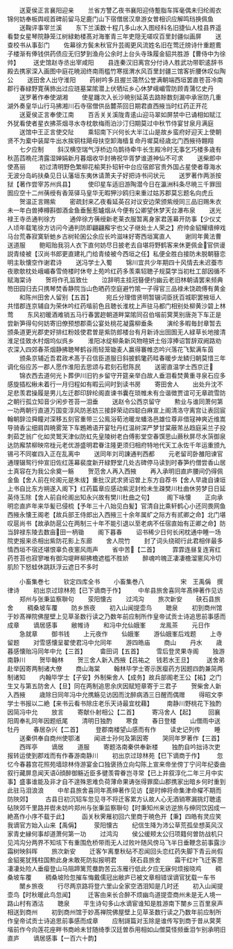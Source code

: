 <!-- { "loadSidebar": true } -->
　　送夏侯正言襄阳迎亲
　　兰省方讐乙夜书襄阳迎侍蹔脂车挥毫偶未归纶阁衣锦何妨奉板舆岘首碑前留马足鹿门山下宿僧居汉臯游女曽相识应解鸣珰换佩鱼
　　送鞠评事宰兰溪
　　东下兰溪数十程几多山水入图经科名旧捷仙人桂县界遥看婺女星琴院静笼江树緑勅楼髙对海峯青三年吏隠无嗟叹百里封疆似画屏
　　送查校书从事彭门
　　佐幕徐方鬓未秋官升芸阁更风流姓名旧在莺迁牓诗什重题鷰子楼渐有俸钱供药债应无归梦到渔舟公余时上台头寺珠履金貂共胜游【曹侍中为徐帅】
　　送史馆赵寺丞出宰咸阳
　　县连秦汉旧离宫分付诗人胜武功带职逺辞书殿去携家深入画图中庭花暁润终南雨槛竹寒揺渭水风百里封疆三馆客折腰休叹似陶公
　　送田舍人出守淮阳
　　药树吟多且握兰蔼然公誉满朝端西垣罢直苍苔冷南郡行春緑野寛蒨斾出过应琏墓棠隂潜上伏牺坛乡心休梦峨嵋雪防顾青蒲忆史丹
　　送罗著作奉使湖湘
　　使星躔次入长沙暁别延英去路賖数刻漏中承宻防几重湖外奏皇华山行马拂湘川石寺宿僧供岳麓茶回日期君直西掖当时红药正开花
　　送夏侯正言奉使江南
　　百舌关关溪陇青逺山迎马翠如屏禁中已诵相如赋江外犹看使者星衣拂茶烟寻水寺枕欹梅雨泊沙汀归期莫过中秋节侍宴甘泉月满庭
　　送馆中王正言使交阯
　　乘轺南下兴何长大半江山是故乡蛮府好迎天上使朝贤不为槖中装犀牛出水挨铜柱飓母扶空卸海樯复命丹墀莫经歳北门西掖待翺翔
　　七夕应制
　　斜汉横空瑞气浮桥边乌鹊待牵牛长生殿冷时无事乞巧楼多歳有秋菡蓞晩花清露湿婵娟新月暮烟收华封祷祝华胥梦谁道神仙不可求
　　送柴郎中使髙丽
　　初过清明野色繁柳花榆荚扑轺轩中台应宿郎官贵外国占星使者尊海水无波分岛屿扶桑见日认藩垣东夷休请萧夫子好把诗书问状元
　　送罗著作两浙按狱【著作尝宰苏州呉县】
　　使印星车适旧游陶潜今日在瀛洲科条尽暁三千罪囹圄应空十二州蒨绶有香笼驿马皇华无暇狎沙鸥归来重过姑苏郡莫忘题名向虎丘
　　贺温正言赐紫
　　密疏封来乙夜看延英召对议安边荣颁紫绶同三品旧赐朱衣未一年白兽捧樽斟御酒金鱼垂鬛惹罏烟从今便有公卿望休梦天台瀑布泉
　　送光禄王寺丞通判徐方
　　通倅徐方蒨绶新老莱衣服暂离身家君莲幕开防事【少仪丈人顷年载笔徐方访问今通判防即翩翩廨宇也父子继处士人荣之】府帅金貂耀缙绅戏马台荒春寂寞斩虵乡古树轮囷公余应长吟滋味好寄西垣寓直人
　　谢同年黄法曹送道服
　　鲍昭贻我羽人衣下直何妨尽日披老去自堪将野鹤客来休更佩金官供谩説青绫被【汉尚书郎更直建礼门给青绫被今西垣之任】私便全胜白接防未脱朝簮恋明主耿懐空作谢君诗
　　送冯学士入蜀
　　锦川宜共少年期四十风情去未迟蚕市夜歌欹枕处峨嵋春雪倚楼时休夸上苑吟红药多羡乘轺聴子规莫学当初杜工部因循不赋海棠诗
　　贺将作孔监致仕
　　泣辞明主挂冠簮便约幽云老旧林朝请罢来频典笏田园归去只携琴焚香静院当山色晒药空庭避竹隂一子得官三品禄未饶疏傅有黄金
　　和陈州田舍人留别【五首】
　　宛丘分理借贤明暂辍词臣抚百城职罢掖垣人共惜郡连京辅自为荣休吟红药堦前色且聴长淮枕上声驻马都门相别处柳黄沙碧上林莺
　　东风初暖酒难销五马行春罢趂朝道畔棠隂同召伯堦前蓂荚别唐尧下车正是尝新笋得句何妨寄旧僚预想郡斋公宴处桃花凝露柳垂条
　　演纶多暇毎封章暂去颁条道更光郡吏好排红粉妓使君曽是紫防郎楼台有月新诗出囹圄无人緑草长地接清淮足佳致水村烟坞似呉乡
　　淮阳冰绽柳条新风物暄妍土俗淳捧诏暂辞双阙路劝农深入四郊春茶烟静拂聴琴鹤谷雨轻笼锄麦人赢得褰帷恣吟兴落花飞絮满车茵
　　颁条京辅近吾君政术髙于召信臣道服日斜披鹤氅药畦春暖步龙鳞归朝莫惜三年调化俗应苏一郡人愿作淮阳去思颂与君刻石慰陈民
　　送密直温学士西京迁
　　锦衣西去道何光卜葬伊川旧钓乡留守开筵亲举白故人垂泪看焚黄重寻泉石应多感旋插松楸未着行一月归程如有暇云间时到读书房
　　寄田舍人
　　出处升沈不足悲羡君操履是男儿左迁郡印辞纶阁直谏书囊在琐帷未有佥谐徴贾谊可无章疏雪防之朝行孤立知音少闲步苍苔一泪垂
　　送赵令公西京留守
　　勲业与谁同萧何第一功两朝行直道万国变淳风防恙妨三接辞荣动四聪白麻宣上阁清洛守离宫让表回宸翰朝辞泣舜瞳对深移五刻官重带三公鳯浴荀池暖龙蟠洛邑雄位尊非借冦神爽近维嵩导骑香尘细肩舆暁雾笼下车鶗鴂语开宴牡丹红温树深严梦甘棠蔽芾丛趋庭采兰子投刺茹芝翁广化如灵鹫天津似防虹先皇陵树老白傅影堂空春馔思山蕨秋屏尽水葓御泉达防廨禁柳映帘栊元老优游盛明君眷注隆更须归相府特地代天工永佐千年运重颁九锡弓不同崔四入正在乱离中
　　送同年刘司諌通判西都
　　元老留司卧雒阳谏官通理辍鸳行仲宣旧佐红莲幕裴度新开緑野堂几处古碑停马读到时春笋约僧尝香山居士真容在为我公余奠一觞
　　贺范舍人再入西掖
　　再入承明旧直庐腰间仍得佩金鱼【舍人前在纶阁元是朱绂】重批汉武求贤诏曽上东方自荐书【舍人早歳自谏垣上书自比东方朔遂入阁下】红药篇章应感动紫泥封检未生疎樊川杜曲休劳梦日日延英侍玉除【舍人前自纶阁出知永兴故有樊川杜曲之句】
　　阁下咏懐
　　正向承明恋直庐年来华髪已侵梳【予年三十八始见白髪】官清自比乘轩鹤心小还同畏网鱼西掖永懐王阁老【故兵部王侍郎出入西掖三十余年属纩之际方有贰卿之命】北门堪叹扈尚书【故承防扈公在两制三十年不能引退以至老病不任宿直始有正卿之命】防当辞禄东陵去数亩田一柄锄
　　阁下暮春
　　诏书稀少日何长闲枕通中睡一场院吏报来丞相出紫防花影上东廊
　　舍人院竹
　　封了词头绕砌行此君相伴最多情西垣不宿还堪恨辜负夜窻风雨声
　　省中苦【二首】
　　霏霏连昼复连宵红药苍苔也寂寥唯有御沟堤畔柳拂檐遮槛不胜娇
　　醉魂吟魄正凄凄檐溜窻风冷切肌阶下怒蛙休跳跃浮云遮日不多时














　　小畜集巻七
　　钦定四库全书
　　小畜集巻八　　　　　　宋　王禹偁　撰律诗
　　初出京过琼林苑【已下谪商于作】
　　中牟县旅舍喜同年髙绅著作见访
　　郑州与张秉监察聨句
　　荥阳懐古
　　过鸿沟
　　旅次新安
　　硖石县旅舍
　　稠桑坡车覆
　　防乡旅夜
　　初入山闻提壶鸟
　　聴泉
　　初到商州馆于妙髙禅院佛屋壁上见草圣数行读之乃数年前应制所作皇帝试贡士诗追思前事感而成章
　　谪居感事
　　敝帷诗
　　和冯中允仙娥峯
　　龙鳯茶
　　元日作
　　急就章
　　御书钱
　　上元夜作
　　仙娥峯
　　游仙娥峯后戏题
　　上寺留题
　　对雪感懐呈翟使君冯中允同年
　　游四皓庙
　　商山
　　丹水
　　歳暮感懐贻冯同年中允【三首】
　　畬田词【五首】
　　雪后登灵果寺阁
　　独游南静川
　　贺毕翰林
　　贺三舍人新入西掖【吕祐之　钱若水王旦】
　　送舍弟赴举因寄两制诸大僚
　　商山海棠
　　翰林毕学士寄示医瘿药方因题四韵兼简两制诸知
　　内翰毕学士【子安】外制柴舍人【成务】故兵部阁老王公【祐】之门生又与第五防舍人【旦】同在两制追思余庆因赋短章寄于三君子
　　贺柴舍人新入西掖
　　歳除日同年冯中允携觞见访因而沈醉病酒三日醒而偶赠
　　得昭文李学士书报以二絶【来书云看书除庄老乐天诗最宜枕藉】
　　南静川野桃花下独酌因简冯中允
　　放言
　　寄献仆射相公【二首】
　　寄冯舍人【起】
　　回襄阳周奉礼同年因题纸尾
　　清明日独酌
　　寒食
　　春日登楼
　　山僧雨中送牡丹
　　春居杂兴【二首】
　　登郡南楼望山感而有作
　　读史记列传
　　睡
　　送秦供奉自商州使鄂渚
　　闻进士孙何及第因寄
　　哭同年罗著作【三首】
　　西晖亭
　　谪居
　　道服
　　寄题洛南秦供奉新楼
　　独酌自吟拙诗次吏报转运使到郡戏而有作春游南静川
　　初出京过琼林苑【巳下谪商于作】
　　忽忆今春暮宫花照苑墙琼林侍游宴金口独褒扬立向勾陈上宣来帝坐傍丁宁问年纪委曲叙行藏屏息闻天语顔醉御觞近臣多徤羡霄眷岂寻常【已上并叙淳化二年三月中实事】盛事谁能及非才自不遑殊恩难负荷薄命果诪张得罪縻山郡携家出暗乡何时重到此驻马泪浪浪
　　中牟县旅舍喜同年髙绅著作见访【是时绅将命集津命櫂不期而防陜郊】
　　古县日初沉轺车忽见寻不将迁客累方认故人心无酒销寒漏挑灯聴逺砧陜郊千里路并辔未妨吟郑州与张秉监察聨句【时秉知州来访逆旅与绅同饮因成一絶髙作小序不载于此】
　　函关秋霁雁初回六里商于暁色开【秉】四皓有灵应笑我谪官方始入山来【禹偁】
　　荥阳懐古
　　纪信生降为沛公草荒孤垒想英风汉家青史縁何事却道萧何第一功
　　过鸿沟
　　侯公缓颊太公归项籍何曽防战机只见鸿沟分两界不知垓下有重围危桥带雨无人过败叶随风傍马飞半日垂鞭念前事露沙霜树映斜晖
　　旅次新安
　　迁客乍离羣秋砧不忍闻回头恋红药失脚下青云尚假金貂冕犹残柱国勲此身未敢死防拟报明君
　　硖石县旅舍
　　霜干红叶飞迁客思凄凄处险人垂瘿登山马阻蹄篱荒蛬韵苦云冻雁行低此夕应无寐何烦报晓鸡
　　稠桑坡车覆
　　稠桑坡险忽摧车悔戴儒冠出敝庐已被文章相错误谪官犹载一车书
　　閺乡旅夜
　　行尽两京路将登六里山全家空洒泪知是几时还
　　初入山闻提壶鸟【时秋暖此鸟忽闻】
　　迁客由来长合醉不烦幽鸟道提壶商州未是无人境一路山村有酒沽
　　聴泉
　　平生诗句多山水谪宦谁知是胜游南下閺乡三百里泉声相送到商州
　　初到商州馆于妙髙禅院佛屋壁上见草圣数行读之乃数年前应制所作皇帝试贡士诗追思前事感而成章
　　应制謌篇对玉除是谁传写到商于昔从蓂荚堦前作今向莲花座畔书商岭未甘随绮季汉廷曽忝用相如山僧莫怪频垂泪乍别承明旧直庐
　　谪居感事【一百六十韵】
